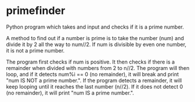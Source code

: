 # primefinder
Python program which takes and input and checks if it is a prime number.

A method to find out if a number is prime is to take the number (num) and divide it by 2 all the way to num//2.
If num is divisible by even one number, it is not a prime number.

The program first checks if num is positive.
It then checks if there is a remainder when divided with numbers from 2 to n//2.
The program will then loop, and if it detects num%i == 0 (no remainder), it will break and print "num IS NOT a prime number.".
If the program detects a remainder, it will keep looping until it reaches the last number (n//2). If it does not detect 0 (no remainder), it will print "num IS a prime number.".
